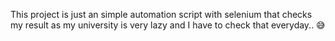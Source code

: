 This project is just an simple automation script with selenium that checks my result as my university is very lazy and I have to check that everyday.. 😅